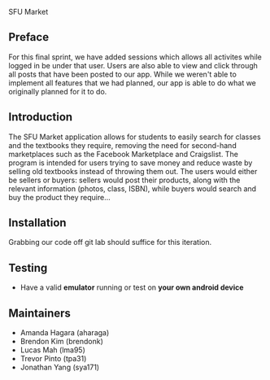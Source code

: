 SFU Market

Preface
------------------------------------
For this final sprint, we have added sessions which allows all activites while logged in be under that user. Users are also able to view and click through all posts that have been posted to our app. While we weren't able to implement all features that we had planned, our app is able to do what we originally planned for it to do.

Introduction
------------------------------------
The SFU Market application allows for students to easily search for classes and the textbooks they require, removing the need for second-hand marketplaces such as the Facebook Marketplace and Craigslist. The program is intended for users trying to save money and reduce waste by selling old textbooks instead of throwing them out. The users would either be sellers or buyers: sellers would post their products, along with the relevant information (photos, class, ISBN), while buyers would search and buy the product they require...

Installation 
------------------------------------
Grabbing our code off git lab should suffice for this iteration.

Testing
------------------------------------
- Have a valid **emulator** running or test on **your own android device**


Maintainers
------------------------------------
- Amanda Hagara (aharaga)
- Brendon Kim (brendonk)
- Lucas Mah (lma95)
- Trevor Pinto (tpa31)
- Jonathan Yang (sya171)
 
